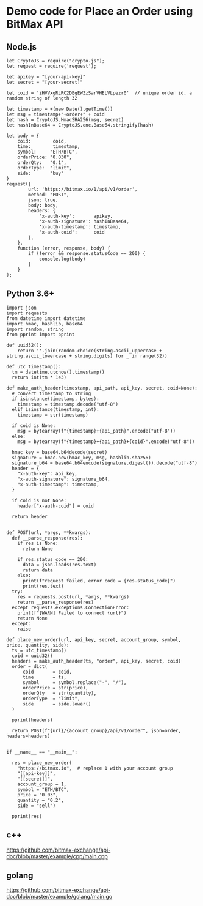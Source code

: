 # Demo code for Place an Order using BitMax API

## Node.js

    let CryptoJS = require("crypto-js");
    let request = require('request');

    let apikey = "[your-api-key]"
    let secret = "[your-secret]"

    let coid = 'iHVVxgRLRC2DEgEWZzSarVHELVLpezr0'  // unique order id, a random string of length 32
    
    let timestamp = +(new Date().getTime())
    let msg = timestamp+"+order+" + coid
    let hash = CryptoJS.HmacSHA256(msg, secret)
    let hashInBase64 = CryptoJS.enc.Base64.stringify(hash)

    let body = {
        coid:        coid,
        time:        timestamp,
        symbol:     "ETH/BTC",
        orderPrice: "0.030",
        orderQty:   "0.1",
        orderType:  "limit",
        side:       "buy"
    }
    request({ 
            url: 'https://bitmax.io/1/api/v1/order',
            method: "POST",
            json: true,
            body: body,
            headers: {
                'x-auth-key':       apikey,
                'x-auth-signature': hashInBase64,
                'x-auth-timestamp': timestamp,
                'x-auth-coid':      coid
            },
        },
        function (error, response, body) {
            if (!error && response.statusCode == 200) {
                console.log(body)
            }
        }
    );

## Python 3.6+

    import json 
    import requests
    from datetime import datetime
    import hmac, hashlib, base64
    import random, string   
    from pprint import pprint  

    def uuid32():
        return ''.join(random.choice(string.ascii_uppercase + string.ascii_lowercase + string.digits) for _ in range(32))

    def utc_timestamp():
      tm = datetime.utcnow().timestamp()
      return int(tm * 1e3)

    def make_auth_header(timestamp, api_path, api_key, secret, coid=None): 
      # convert timestamp to string   
      if isinstance(timestamp, bytes):
        timestamp = timestamp.decode("utf-8")
      elif isinstance(timestamp, int):
        timestamp = str(timestamp)

      if coid is None:
        msg = bytearray(f"{timestamp}+{api_path}".encode("utf-8"))
      else:
        msg = bytearray(f"{timestamp}+{api_path}+{coid}".encode("utf-8"))

      hmac_key = base64.b64decode(secret)
      signature = hmac.new(hmac_key, msg, hashlib.sha256)
      signature_b64 = base64.b64encode(signature.digest()).decode("utf-8")  
      header = {
        "x-auth-key": api_key,
        "x-auth-signature": signature_b64,
        "x-auth-timestamp": timestamp,
      }

      if coid is not None:
        header["x-auth-coid"] = coid

      return header


    def POST(url, *args, **kwargs):
      def __parse_response(res):
        if res is None:
          return None 

        if res.status_code == 200:
          data = json.loads(res.text)
          return data
        else:
          print(f"request failed, error code = {res.status_code}")
          print(res.text)
      try: 
        res = requests.post(url, *args, **kwargs)
        return __parse_response(res)
      except requests.exceptions.ConnectionError: 
        print(f"[WARN] Failed to connect {url}")
        return None
      except: 
        raise

    def place_new_order(url, api_key, secret, account_group, symbol, price, quantity, side):
      ts = utc_timestamp()
      coid = uuid32()
      headers = make_auth_header(ts, "order", api_key, secret, coid)
      order = dict(
          coid       = coid,
          time       = ts,
          symbol     = symbol.replace("-", "/"),
          orderPrice = str(price),
          orderQty   = str(quantity),
          orderType  = "limit",
          side       = side.lower()
      )
      
      pprint(headers)

      return POST(f"{url}/{account_group}/api/v1/order", json=order, headers=headers)


    if __name__ == "__main__":

      res = place_new_order(
        "https://bitmax.io",  # replace 1 with your account group
        "[[api-key]]",
        "[[secret]]",
        account_group = 1,
        symbol = "ETH/BTC",
        price = "0.03",
        quantity = "0.2",
        side = "sell")

      pprint(res)


## c++
  https://github.com/bitmax-exchange/api-doc/blob/master/example/cpp/main.cpp

## golang
  https://github.com/bitmax-exchange/api-doc/blob/master/example/golang/main.go